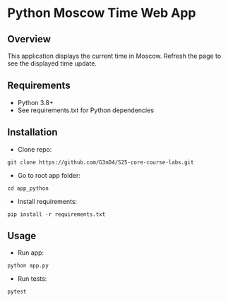 # Python Moscow Time Web App

## Overview
This application displays the current time in Moscow. 
Refresh the page to see the displayed time update.

## Requirements
- Python 3.8+
- See requirements.txt for Python dependencies

## Installation

- Clone repo:

```git clone https://github.com/G3nD4/S25-core-course-labs.git```

- Go to root app folder:

```cd app_python```

- Install requirements:

```pip install -r requirements.txt```

## Usage

- Run app:

```python app.py```

- Run tests:

```pytest```
